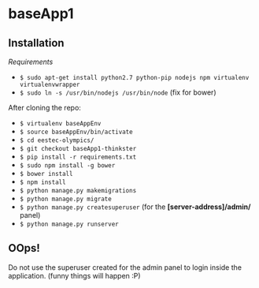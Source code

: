 # baseApp1

## Installation

*Requirements*
* `$ sudo apt-get install python2.7 python-pip nodejs npm virtualenv virtualenvwrapper`
* `$ sudo ln -s /usr/bin/nodejs /usr/bin/node` (fix for bower)

After cloning the repo:
* `$ virtualenv baseAppEnv`
* `$ source baseAppEnv/bin/activate`
* `$ cd eestec-olympics/`
* `$ git checkout baseApp1-thinkster`
* `$ pip install -r requirements.txt`
* `$ sudo npm install -g bower`
* `$ bower install`
* `$ npm install`
* `$ python manage.py makemigrations`
* `$ python manage.py migrate`
* `$ python manage.py createsuperuser` (for the **[server-address]/admin/** panel)
* `$ python manage.py runserver`

## OOps! ##
Do not use the superuser created for the admin panel to login inside the application. (funny things will happen :P)
